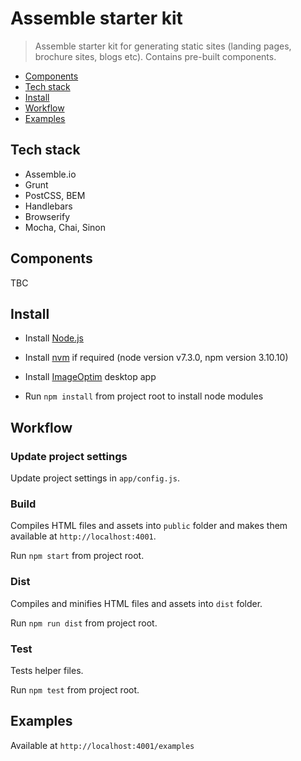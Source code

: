 Assemble starter kit
====================

> Assemble starter kit for generating static sites (landing pages, brochure sites, blogs etc). Contains pre-built components.

- [Components](#components)
- [Tech stack](#tech-stack)
- [Install](#install)
- [Workflow](#workflow)
- [Examples](#examples)

## Tech stack

- Assemble.io
- Grunt
- PostCSS, BEM
- Handlebars
- Browserify
- Mocha, Chai, Sinon

## Components

TBC

## Install

- Install [Node.js](https://nodejs.org/)

- Install [nvm](https://github.com/creationix/nvm) if required (node version v7.3.0, npm version 3.10.10)

- Install [ImageOptim](https://imageoptim.com/) desktop app

- Run `npm install` from project root to install node modules

## Workflow

### Update project settings

Update project settings in `app/config.js`.

### Build

Compiles HTML files and assets into `public` folder and makes them available at `http://localhost:4001`.

Run `npm start` from project root.

### Dist

Compiles and minifies HTML files and assets into `dist` folder.

Run `npm run dist` from project root.

### Test

Tests helper files.

Run `npm test` from project root.

## Examples

Available at `http://localhost:4001/examples`
